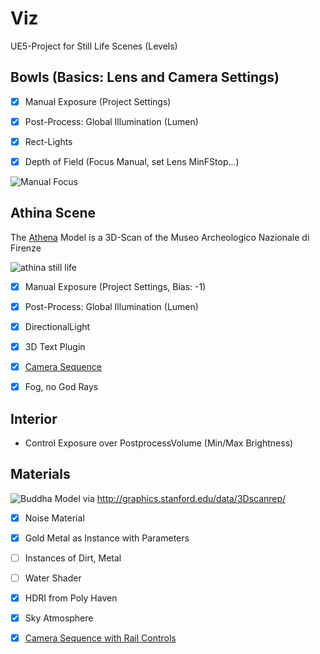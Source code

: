 # Viz

UE5-Project for Still Life Scenes (Levels)


## Bowls (Basics: Lens and Camera Settings)

- [x] Manual Exposure (Project Settings) 
- [x] Post-Process: Global Illumination (Lumen)
- [x] Rect-Lights
- [x] Depth of Field (Focus Manual, set Lens MinFStop...)


![Manual Focus](https://media.githubusercontent.com/media/pce/Viz/main/Saved/Screenshots/MacEditor/HighresScreenshot_2021.11.05-13.13.37.png "Manual Focus")


## Athina Scene

The [Athena](https://threedscans.com/museo-archeologico-nazionale/athena/) Model is a 3D-Scan of the Museo Archeologico Nazionale di Firenze

![athina still life](https://user-images.githubusercontent.com/445226/147831641-b779b646-c142-49bf-9940-a1e4ae5a11db.png "athina still life screenshot")

- [x] Manual Exposure (Project Settings, Bias: -1) 
- [x] Post-Process: Global Illumination (Lumen)
- [x] DirectionalLight
- [x] 3D Text Plugin 
- [x] [Camera Sequence](https://raw.githubusercontent.com/pce/Viz/main/Saved/VideoCaptures/AthenaLevel.mp4)
- [x] Fog, no God Rays


## Interior


- Control Exposure over PostprocessVolume (Min/Max Brightness)





## Materials


![Buddha](https://media.githubusercontent.com/media/pce/Viz/main/Saved/Screenshots/MacEditor/HighresScreenshot00001.png "Buddha - Happy Recon") 
Model via http://graphics.stanford.edu/data/3Dscanrep/


- [x] Noise Material 
- [x] Gold Metal as Instance with Parameters
- [ ] Instances of Dirt, Metal
- [ ] Water Shader
- [x] HDRI from Poly Haven
- [x] Sky Atmosphere
- [x] [Camera Sequence with Rail Controls](https://raw.githubusercontent.com/pce/Viz/main/Saved/VideoCaptures/MaterialsLevel.mp4)

